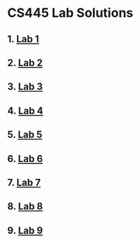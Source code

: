 # CS445 Lab Solutions
## 1. [Lab 1](https://github.com/merrhaile/cs445-lab-solns/blob/main/lab1/lab1_ME.pdf)
## 2. [Lab 2](https://github.com/merrhaile/cs445-lab-solns/blob/main/lab2/lab2_ME.pdf)
## 3. [Lab 3](https://github.com/merrhaile/cs445-lab-solns/tree/main/lab3)
## 4. [Lab 4](https://github.com/merrhaile/cs445-lab-solns/tree/main/lab4)
## 5. [Lab 5](https://github.com/merrhaile/cs445-lab-solns/tree/main/lab5)
## 6. [Lab 6](https://github.com/merrhaile/cs445-lab-solns/tree/main/lab6)
## 7. [Lab 7](https://github.com/merrhaile/cs445-lab-solns/tree/main/lab7)
## 8. [Lab 8](https://github.com/merrhaile/cs445-lab-solns/tree/main/lab8)
## 9. [Lab 9](https://github.com/merrhaile/cs445-lab-solns/tree/main/lab9)